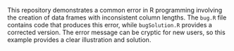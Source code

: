 This repository demonstrates a common error in R programming involving the creation of data frames with inconsistent column lengths. The `bug.R` file contains code that produces this error, while `bugSolution.R` provides a corrected version.  The error message can be cryptic for new users, so this example provides a clear illustration and solution.